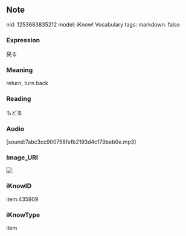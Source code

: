 ## Note
nid: 1253683835212
model: iKnow! Vocabulary
tags: 
markdown: false

### Expression
戻る

### Meaning
return, turn back

### Reading
もどる

### Audio
[sound:7abc3cc900758fefb2193d4c179beb0e.mp3]

### Image_URI
<img src="b0d07418f5a279dd45767f395941b74d.jpg">

### iKnowID
item:435909

### iKnowType
item
